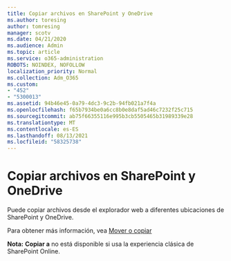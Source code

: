 ```yaml
---
title: Copiar archivos en SharePoint y OneDrive
ms.author: toresing
author: tomresing
manager: scotv
ms.date: 04/21/2020
ms.audience: Admin
ms.topic: article
ms.service: o365-administration
ROBOTS: NOINDEX, NOFOLLOW
localization_priority: Normal
ms.collection: Adm_O365
ms.custom:
- "452"
- "5300013"
ms.assetid: 94b46e45-0a79-4dc3-9c2b-94fb021a7f4a
ms.openlocfilehash: f65b7934be0a6cc8b0e8daf5ad46c7232f25c715
ms.sourcegitcommit: ab75f66355116e995b3cb5505465b31989339e28
ms.translationtype: MT
ms.contentlocale: es-ES
ms.lasthandoff: 08/13/2021
ms.locfileid: "58325738"
---
```

# <a name="copy-files-in-sharepoint-and-onedrive"></a>Copiar archivos en SharePoint y OneDrive

Puede copiar archivos desde el explorador web a diferentes ubicaciones de SharePoint y OneDrive.

Para obtener más información, vea [Mover o copiar](https://support.microsoft.com/office/00e2f483-4df3-46be-a861-1f5f0c1a87bc)

**Nota:** **Copiar a** no está disponible si usa la experiencia clásica de SharePoint Online.
